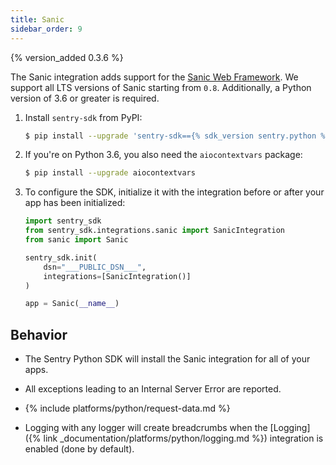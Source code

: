 ```yaml
---
title: Sanic
sidebar_order: 9
---
```


{% version_added 0.3.6 %}

<!-- WIZARD -->
The Sanic integration adds support for the [Sanic Web
Framework](https://github.com/huge-success/sanic). We support all LTS versions
of Sanic starting from `0.8`. Additionally, a Python version of 3.6 or greater
is required.

1. Install `sentry-sdk` from PyPI:

    ```bash
    $ pip install --upgrade 'sentry-sdk=={% sdk_version sentry.python %}'
    ```

2.  If you're on Python 3.6, you also need the `aiocontextvars` package:

    ```bash
    $ pip install --upgrade aiocontextvars
    ```

3.  To configure the SDK, initialize it with the integration before or after your app has been initialized:

    ```python
    import sentry_sdk
    from sentry_sdk.integrations.sanic import SanicIntegration
    from sanic import Sanic
    
    sentry_sdk.init(
        dsn="___PUBLIC_DSN___",
        integrations=[SanicIntegration()]
    )

    app = Sanic(__name__)
    ```

<!-- TODO-ADD-VERIFICATION-EXAMPLE -->
<!-- ENDWIZARD -->

## Behavior

* The Sentry Python SDK will install the Sanic integration for all of your apps.

* All exceptions leading to an Internal Server Error are reported.

* {% include platforms/python/request-data.md %}

* Logging with any logger will create breadcrumbs when
  the [Logging]({% link _documentation/platforms/python/logging.md %})
  integration is enabled (done by default).
